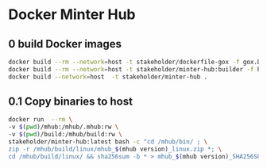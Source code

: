 # Docker Minter Hub
## 0 build Docker images
```bash
docker build --rm --network=host -t stakeholder/dockerfile-gox -f gox.Dockerfile .
docker build --rm --network=host -t stakeholder/minter-hub:builder -f builder.Dockerfile .
docker build --network=host  -t stakeholder/minter-hub .
```

## 0.1 Copy binaries to host
```bash
docker run  --rm \
-v $(pwd)/mhub:/mhub/.mhub:rw \
-v $(pwd)/build:/mhub/build:rw \
stakeholder/minter-hub:latest bash -c "cd /mhub/bin/ ; \
zip -r /mhub/build/linux/mhub_$(mhub version)_linux.zip *; \
cd /mhub/build/linux/ && sha256sum -b * > mhub_$(mhub version)_SHA256SUMS" 
```
